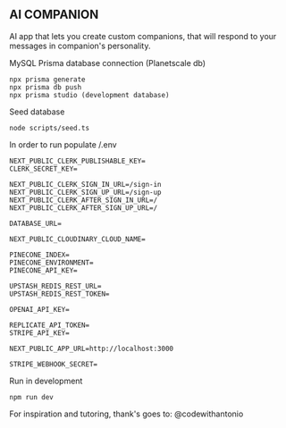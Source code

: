 ## AI COMPANION

AI app that lets you create custom companions, that will respond to your messages in companion's personality.

MySQL Prisma database connection (Planetscale db)

```
npx prisma generate
npx prisma db push
npx prisma studio (development database)
```

Seed database

```
node scripts/seed.ts
```

In order to run populate /.env

```
NEXT_PUBLIC_CLERK_PUBLISHABLE_KEY=
CLERK_SECRET_KEY=

NEXT_PUBLIC_CLERK_SIGN_IN_URL=/sign-in
NEXT_PUBLIC_CLERK_SIGN_UP_URL=/sign-up
NEXT_PUBLIC_CLERK_AFTER_SIGN_IN_URL=/
NEXT_PUBLIC_CLERK_AFTER_SIGN_UP_URL=/

DATABASE_URL=

NEXT_PUBLIC_CLOUDINARY_CLOUD_NAME=

PINECONE_INDEX=
PINECONE_ENVIRONMENT=
PINECONE_API_KEY=

UPSTASH_REDIS_REST_URL=
UPSTASH_REDIS_REST_TOKEN=

OPENAI_API_KEY=

REPLICATE_API_TOKEN=
STRIPE_API_KEY=

NEXT_PUBLIC_APP_URL=http://localhost:3000

STRIPE_WEBHOOK_SECRET=
```

Run in development

```
npm run dev
```

For inspiration and tutoring, thank's goes to: @codewithantonio
